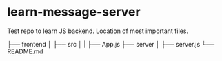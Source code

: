 # learn-message-server
Test repo to learn JS backend. Location of most important files.

├── frontend
│   ├── src
│   |  ├── App.js
├── server
│   ├── server.js
└── README.md
